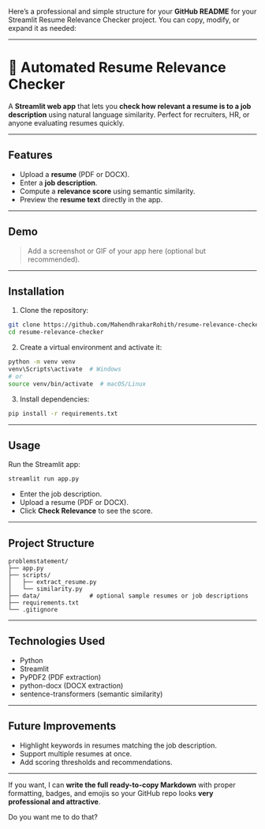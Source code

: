Here’s a professional and simple structure for your **GitHub README** for your Streamlit Resume Relevance Checker project. You can copy, modify, or expand it as needed:

---

# 📝 Automated Resume Relevance Checker

A **Streamlit web app** that lets you **check how relevant a resume is to a job description** using natural language similarity. Perfect for recruiters, HR, or anyone evaluating resumes quickly.

---

## **Features**

* Upload a **resume** (PDF or DOCX).
* Enter a **job description**.
* Compute a **relevance score** using semantic similarity.
* Preview the **resume text** directly in the app.

---

## **Demo**

> Add a screenshot or GIF of your app here (optional but recommended).

---

## **Installation**

1. Clone the repository:

```bash
git clone https://github.com/MahendhrakarRohith/resume-relevance-checker.git
cd resume-relevance-checker
```

2. Create a virtual environment and activate it:

```bash
python -m venv venv
venv\Scripts\activate  # Windows
# or
source venv/bin/activate  # macOS/Linux
```

3. Install dependencies:

```bash
pip install -r requirements.txt
```

---

## **Usage**

Run the Streamlit app:

```bash
streamlit run app.py
```

* Enter the job description.
* Upload a resume (PDF or DOCX).
* Click **Check Relevance** to see the score.

---

## **Project Structure**

```
problemstatement/
├── app.py
├── scripts/
│   ├── extract_resume.py
│   └── similarity.py
├── data/              # optional sample resumes or job descriptions
├── requirements.txt
└── .gitignore
```

---

## **Technologies Used**

* Python
* Streamlit
* PyPDF2 (PDF extraction)
* python-docx (DOCX extraction)
* sentence-transformers (semantic similarity)

---

## **Future Improvements**

* Highlight keywords in resumes matching the job description.
* Support multiple resumes at once.
* Add scoring thresholds and recommendations.

---

If you want, I can **write the full ready-to-copy Markdown** with proper formatting, badges, and emojis so your GitHub repo looks **very professional and attractive**.

Do you want me to do that?
